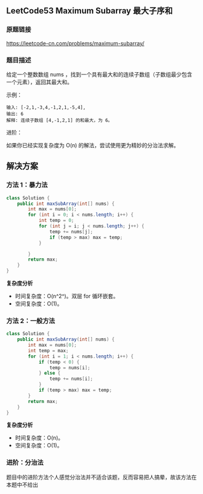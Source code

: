## LeetCode53 Maximum Subarray 最大子序和

### 原题链接

https://leetcode-cn.com/problems/maximum-subarray/

### 题目描述

给定一个整数数组 nums ，找到一个具有最大和的连续子数组（子数组最少包含一个元素），返回其最大和。

示例：

```
输入: [-2,1,-3,4,-1,2,1,-5,4],
输出: 6
解释: 连续子数组 [4,-1,2,1] 的和最大，为 6。
```

进阶：

如果你已经实现复杂度为 O(n) 的解法，尝试使用更为精妙的分治法求解。

## 解决方案

### 方法 1：暴力法

```java
class Solution {
    public int maxSubArray(int[] nums) {
        int max = nums[0];
        for (int i = 0; i < nums.length; i++) {
            int temp = 0;
            for (int j = i; j < nums.length; j++) {
                temp += nums[j];
                if (temp > max) max = temp;
            }

        }
        return max;
    }
}
```

**复杂度分析**

- 时间复杂度：O(n^2^)。双层 for 循环嵌套。
- 空间复杂度：O(1)。

### 方法 2：一般方法

```java
class Solution {
    public int maxSubArray(int[] nums) {
        int max = nums[0];
        int temp = max;
        for (int i = 1; i < nums.length; i++) {
            if (temp < 0) {
                temp = nums[i];
            } else {
                temp += nums[i];
            }
			if (temp > max) max = temp;
        }
        return max;
    }
}
```

**复杂度分析**

- 时间复杂度：O(n)。
- 空间复杂度：O(1)。

### 进阶：分治法

题目中的进阶方法个人感觉分治法并不适合该题，反而容易把人搞晕，故该方法在本题中不给出